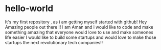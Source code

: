 # hello-world
It's my first repository , as i am getting myself started with github!
Hey Amazing people out there !!
I am Aman and i would like to code and make something amazing that everyone would love to use and make someones life easier
I would like to build some startups and would love to make those startups the next revolutionary tech companies!!

